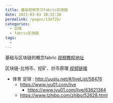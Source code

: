 ```yaml
---
title: 基础视频学习fabric区块链
date: 2021-03-03 18:32:26
permalink: /pages/13ef2b/
categories:
  - 后端
  - fabric区块链
tags:
  - 
---
```


基础与区块链的概念fabric
[视频教程地址](https://www.bilibili.com/video/BV1zW411D7eR?p=4&spm_id_from=pageDriver)





区块链-比特币、挖矿、炒币原理
[视频链接](https://www.bilibili.com/video/BV1Ky4y127o9?from=search&seid=12656101769478901202)




* 体育 足球 : http://uuqiu.net/#/liveList/58476
  * https://www.jyu01.com/live
    * https://www.jyu01.com/live/63621384
  * https://www.tzhibo.com/zhibo/52628.html

